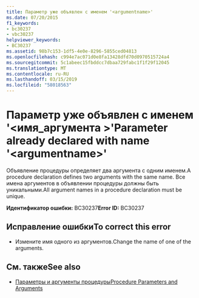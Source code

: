 ```yaml
---
title: Параметр уже объявлен с именем '<argumentname>'
ms.date: 07/20/2015
f1_keywords:
- bc30237
- vbc30237
helpviewer_keywords:
- BC30237
ms.assetid: 98b7c153-1df5-4e0e-8296-5855ced04813
ms.openlocfilehash: c994e7ac071d0e8fa13428dfd70d0970515724a4
ms.sourcegitcommit: 5c1abeec15fbddcc7dbaa729fabc1f1f29f12045
ms.translationtype: MT
ms.contentlocale: ru-RU
ms.lasthandoff: 03/15/2019
ms.locfileid: "58018563"
---
```

# <a name="parameter-already-declared-with-name-argumentname"></a><span data-ttu-id="6b034-102">Параметр уже объявлен с именем '\<имя_аргумента >'</span><span class="sxs-lookup"><span data-stu-id="6b034-102">Parameter already declared with name '\<argumentname>'</span></span>
<span data-ttu-id="6b034-103">Объявление процедуры определяет два аргумента с одним именем.</span><span class="sxs-lookup"><span data-stu-id="6b034-103">A procedure declaration defines two arguments with the same name.</span></span> <span data-ttu-id="6b034-104">Все имена аргументов в объявлении процедуры должны быть уникальными.</span><span class="sxs-lookup"><span data-stu-id="6b034-104">All argument names in a procedure declaration must be unique.</span></span>  
  
 <span data-ttu-id="6b034-105">**Идентификатор ошибки:** BC30237</span><span class="sxs-lookup"><span data-stu-id="6b034-105">**Error ID:** BC30237</span></span>  
  
## <a name="to-correct-this-error"></a><span data-ttu-id="6b034-106">Исправление ошибки</span><span class="sxs-lookup"><span data-stu-id="6b034-106">To correct this error</span></span>  
  
-   <span data-ttu-id="6b034-107">Измените имя одного из аргументов.</span><span class="sxs-lookup"><span data-stu-id="6b034-107">Change the name of one of the arguments.</span></span>  
  
## <a name="see-also"></a><span data-ttu-id="6b034-108">См. также</span><span class="sxs-lookup"><span data-stu-id="6b034-108">See also</span></span>

- [<span data-ttu-id="6b034-109">Параметры и аргументы процедуры</span><span class="sxs-lookup"><span data-stu-id="6b034-109">Procedure Parameters and Arguments</span></span>](../../visual-basic/programming-guide/language-features/procedures/procedure-parameters-and-arguments.md)
